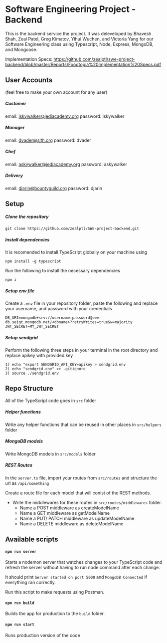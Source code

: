 # Software Engineering Project - Backend

This is the backend service the project. It was deleveloped by Bhavesh Shah, Zeal Patel, Greg Kimatov, Yihui Wuchen, and Victoria Yang for our Software Engineering class using Typescript, Node, Express, MongoDB, and Mongoose.

Implementation Specs: https://github.com/zealptl/swe-project-backend/blob/master/Reports/Foodtopia%20Implementation%20Specs.pdf


## User Accounts
(feel free to make your own account for any user)
##### Customer
email: lskywalker@jediacademy.org
password: lskywalker

##### Manager
email: dvader@sith.org
password: dvader

##### Chef
email: askywalker@jediacademy.org
password: askywalker

##### Delivery
email: djarin@bountyguild.org
password: djarin

## Setup

##### Clone the repository

```
git clone https://github.com/zealptl/SWE-project-backend.git
```

##### Install dependencies

It is recomended to install TypeScript globally on your machine using

```
npm install -g typescript
```

Run the following to install the necessary dependencies

```
npm i
```

##### Setup env file

Create a `.env` file in your repository folder, paste the following and replace your username, and password with your credentials

```
DB_URI=mongodb+srv://username:password@swe-db.sejgt.mongodb.net/<dbname>?retryWrites=true&w=majority
JWT_SECRET=MY_JWT_SECRET
```

##### Setup sendgrid

Perform the following three steps in your terminal in the root directory and replace apikey with provided key

```
1) echo "export SENDGRID_API_KEY=apikey > sendgrid.env
2) echo "sendgrid.env" >> .gitignore
3) source ./sendgrid.env
```

## Repo Structure

All of the TypeScript code goes in `src` folder

##### Helper functions

Write any helper functions that can be reused in other places in `src/helpers` folder

##### MongoDB models

Write MongoDB models in `src/models` folder

##### REST Routes

In the `server.ts` file, import your routes from `src/routes` and structure the url as `/api/something`

Create a route file for each model that will conist of the REST methods.

- Write the middlewares for these routes in `src/routes/middlewares` folder.
  - Name a POST middleware as createModelName
  - Name a GET middleware as getModelName
  - Name a PUT/ PATCH middleware as updateModelName
  - Name a DELETE middleware as deleteModelName

## Available scripts

#### `npm run server`

Starts a nodemon server that watches changes to your TypeScript code and refresh the server without having to run node command after each change.

It should print `Server started on port 5000` and `MongoDB Connected` if everything ran correctly.

Run this script to make requests using Postman.

#### `npm run build`

Builds the app for production to the `build` folder.

#### `npm run start`

Runs production version of the code
